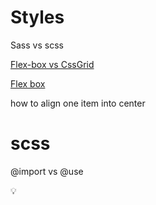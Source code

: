 # Styles

Sass vs scss

[Flex-box vs CssGrid](notes/tech/%E8%BD%AF%E4%BB%B6%E6%8A%80%E6%9C%AF/Front%20end%20developer/Styles/Flex-box%20vs%20CssGrid.md)

[Flex box](notes/tech/%E8%BD%AF%E4%BB%B6%E6%8A%80%E6%9C%AF/Front%20end%20developer/Styles/Flex%20box.md)

how to align one item into center

# scss

 @import vs @use

<aside>
💡

</aside>